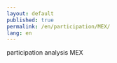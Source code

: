 ```yaml
---
layout: default
published: true
permalink: /en/participation/MEX/
lang: en
---
```


participation analysis MEX
